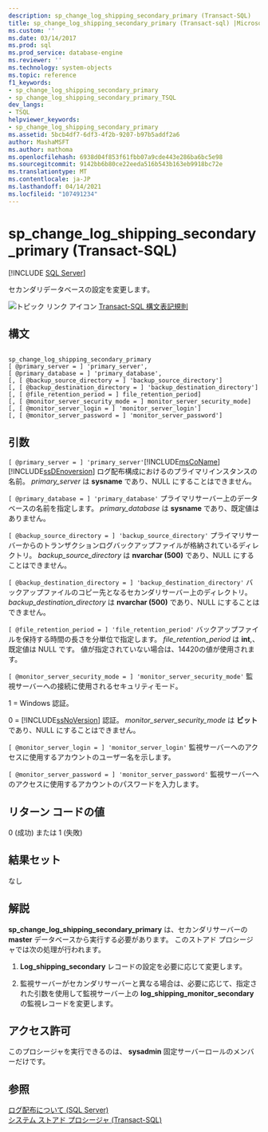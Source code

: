 ```yaml
---
description: sp_change_log_shipping_secondary_primary (Transact-SQL)
title: sp_change_log_shipping_secondary_primary (Transact-sql) |Microsoft Docs
ms.custom: ''
ms.date: 03/14/2017
ms.prod: sql
ms.prod_service: database-engine
ms.reviewer: ''
ms.technology: system-objects
ms.topic: reference
f1_keywords:
- sp_change_log_shipping_secondary_primary
- sp_change_log_shipping_secondary_primary_TSQL
dev_langs:
- TSQL
helpviewer_keywords:
- sp_change_log_shipping_secondary_primary
ms.assetid: 5bcb4df7-6df3-4f2b-9207-b97b5addf2a6
author: MashaMSFT
ms.author: mathoma
ms.openlocfilehash: 6938d04f853f61fbb07a9cde443e286ba6bc5e98
ms.sourcegitcommit: 9142bb6b80ce22eeda516b543b163eb9918bc72e
ms.translationtype: MT
ms.contentlocale: ja-JP
ms.lasthandoff: 04/14/2021
ms.locfileid: "107491234"
---
```

# <a name="sp_change_log_shipping_secondary_primary-transact-sql"></a>sp_change_log_shipping_secondary_primary (Transact-SQL)
[!INCLUDE [SQL Server](../../includes/applies-to-version/sqlserver.md)]

  セカンダリデータベースの設定を変更します。  
  
 ![トピック リンク アイコン](../../database-engine/configure-windows/media/topic-link.gif "トピック リンク アイコン") [Transact-SQL 構文表記規則](../../t-sql/language-elements/transact-sql-syntax-conventions-transact-sql.md)  
  
## <a name="syntax"></a>構文  
  
```  
  
sp_change_log_shipping_secondary_primary  
[ @primary_server = ] 'primary_server',  
[ @primary_database = ] 'primary_database',  
[, [ @backup_source_directory = ] 'backup_source_directory']  
[, [ @backup_destination_directory = ] 'backup_destination_directory']  
[, [ @file_retention_period = ] file_retention_period]  
[, [ @monitor_server_security_mode = ] monitor_server_security_mode]  
[, [ @monitor_server_login = ] 'monitor_server_login']  
[, [ @monitor_server_password = ] 'monitor_server_password']  
```  
  
## <a name="arguments"></a>引数  
`[ @primary_server = ] 'primary_server'`[!INCLUDE[msCoName](../../includes/msconame-md.md)] [!INCLUDE[ssDEnoversion](../../includes/ssdenoversion-md.md)] ログ配布構成におけるのプライマリインスタンスの名前。 *primary_server* は **sysname** であり、NULL にすることはできません。  
  
`[ @primary_database = ] 'primary_database'` プライマリサーバー上のデータベースの名前を指定します。 *primary_database* は **sysname** であり、既定値はありません。  
  
`[ @backup_source_directory = ] 'backup_source_directory'` プライマリサーバーからのトランザクションログバックアップファイルが格納されているディレクトリ。 *backup_source_directory* は **nvarchar (500)** であり、NULL にすることはできません。  
  
`[ @backup_destination_directory = ] 'backup_destination_directory'` バックアップファイルのコピー先となるセカンダリサーバー上のディレクトリ。 *backup_destination_directory* は **nvarchar (500)** であり、NULL にすることはできません。  
  
`[ @file_retention_period = ] 'file_retention_period'` バックアップファイルを保持する時間の長さを分単位で指定します。 *file_retention_period* は **int**,、既定値は NULL です。 値が指定されていない場合は、14420の値が使用されます。  
  
`[ @monitor_server_security_mode = ] 'monitor_server_security_mode'` 監視サーバーへの接続に使用されるセキュリティモード。  
  
 1 = Windows 認証。  
  
 0 = [!INCLUDE[ssNoVersion](../../includes/ssnoversion-md.md)] 認証。 *monitor_server_security_mode* は **ビット** であり、NULL にすることはできません。  
  
`[ @monitor_server_login = ] 'monitor_server_login'` 監視サーバーへのアクセスに使用するアカウントのユーザー名を示します。  
  
`[ @monitor_server_password = ] 'monitor_server_password'` 監視サーバーへのアクセスに使用するアカウントのパスワードを入力します。  
  
## <a name="return-code-values"></a>リターン コードの値  
 0 (成功) または 1 (失敗)  
  
## <a name="result-sets"></a>結果セット  
 なし  
  
## <a name="remarks"></a>解説  
 **sp_change_log_shipping_secondary_primary** は、セカンダリサーバーの **master** データベースから実行する必要があります。 このストアド プロシージャでは次の処理が行われます。  
  
1.  **Log_shipping_secondary** レコードの設定を必要に応じて変更します。  
  
2.  監視サーバーがセカンダリサーバーと異なる場合は、必要に応じて、指定された引数を使用して監視サーバー上の **log_shipping_monitor_secondary** の監視レコードを変更します。  
  
## <a name="permissions"></a>アクセス許可  
 このプロシージャを実行できるのは、 **sysadmin** 固定サーバーロールのメンバーだけです。  
  
## <a name="see-also"></a>参照  
 [ログ配布について &#40;SQL Server&#41;](../../database-engine/log-shipping/about-log-shipping-sql-server.md)   
 [システム ストアド プロシージャ &#40;Transact-SQL&#41;](../../relational-databases/system-stored-procedures/system-stored-procedures-transact-sql.md)  
  
  
